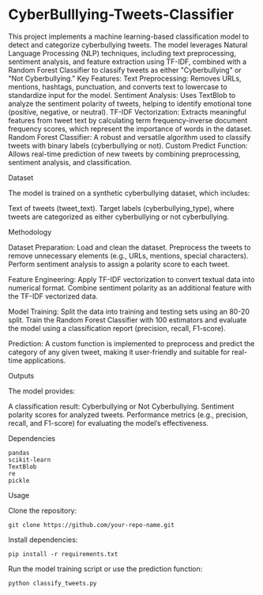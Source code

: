 # CyberBulllying-Tweets-Classifier

This project implements a machine learning-based classification model to detect and categorize cyberbullying tweets. The model leverages Natural Language Processing (NLP) techniques, including text preprocessing, sentiment analysis, and feature extraction using TF-IDF, combined with a Random Forest Classifier to classify tweets as either "Cyberbullying" or "Not Cyberbullying."
Key Features:
    Text Preprocessing: Removes URLs, mentions, hashtags, punctuation, and converts text to lowercase to standardize input for the model.
    Sentiment Analysis: Uses TextBlob to analyze the sentiment polarity of tweets, helping to identify emotional tone (positive, negative, or neutral).
    TF-IDF Vectorization: Extracts meaningful features from tweet text by calculating term frequency-inverse document frequency scores, which represent the importance of words in the dataset.
    Random Forest Classifier: A robust and versatile algorithm used to classify tweets with binary labels (cyberbullying or not).
    Custom Predict Function: Allows real-time prediction of new tweets by combining preprocessing, sentiment analysis, and classification.

Dataset

The model is trained on a synthetic cyberbullying dataset, which includes:

Text of tweets (tweet_text).
Target labels (cyberbullying_type), where tweets are categorized as either cyberbullying or not cyberbullying.

Methodology

Dataset Preparation:
    Load and clean the dataset.
    Preprocess the tweets to remove unnecessary elements (e.g., URLs, mentions, special characters).
    Perform sentiment analysis to assign a polarity score to each tweet.

Feature Engineering:
    Apply TF-IDF vectorization to convert textual data into numerical format.
    Combine sentiment polarity as an additional feature with the TF-IDF vectorized data.

Model Training:
    Split the data into training and testing sets using an 80-20 split.
    Train the Random Forest Classifier with 100 estimators and evaluate the model using a classification report (precision, recall, F1-score).
    
Prediction:
     A custom function is implemented to preprocess and predict the category of any given tweet, making it user-friendly and suitable for real-time applications.

Outputs

The model provides:

 A classification result: Cyberbullying or Not Cyberbullying.
Sentiment polarity scores for analyzed tweets.
Performance metrics (e.g., precision, recall, and F1-score) for evaluating the model’s effectiveness.


Dependencies

    pandas
    scikit-learn
    TextBlob
    re
    pickle

Usage

Clone the repository:

    git clone https://github.com/your-repo-name.git

Install dependencies:

    pip install -r requirements.txt

Run the model training script or use the prediction function:

    python classify_tweets.py
